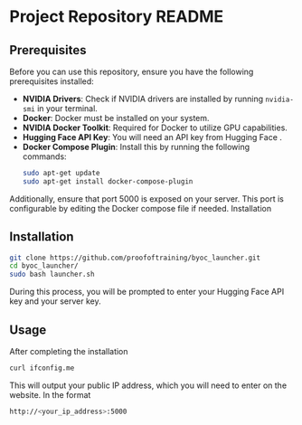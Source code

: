 # Project Repository README

## Prerequisites

Before you can use this repository, ensure you have the following prerequisites installed:

- **NVIDIA Drivers**: Check if NVIDIA drivers are installed by running `nvidia-smi` in your terminal.
- **Docker**: Docker must be installed on your system.
- **NVIDIA Docker Toolkit**: Required for Docker to utilize GPU capabilities.
- **Hugging Face API Key**: You will need an API key from Hugging Face .
- **Docker Compose Plugin**: Install this by running the following commands:
  ```bash
  sudo apt-get update
  sudo apt-get install docker-compose-plugin
  ```


Additionally, ensure that port 5000 is exposed on your server. This port is configurable by editing the Docker compose file if needed.
Installation

## Installation

```bash
git clone https://github.com/proofoftraining/byoc_launcher.git
cd byoc_launcher/
sudo bash launcher.sh
```

During this process, you will be prompted to enter your Hugging Face API key and your server key.

## Usage
After completing the installation

```bash
curl ifconfig.me
```
This will output your public IP address, which you will need to enter on the website. In the format
```bash
http://<your_ip_address>:5000
```
